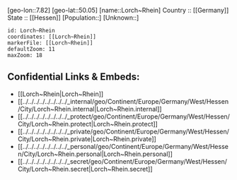 ﻿---
location: [50.05,7.82] 
mapzoom: [7,12] 
mapmarker: city 
type: City
tags:
- geo/City


SpocWebEntityId: 32091
isDeleted: false
confidential: public

---
[geo-lon::7.82] 
[geo-lat::50.05] 
[name::Lorch~Rhein] 
Country :: [[Germany]]  
State :: [[Hessen]] 
[Population::] 
[Unknown::] 


```leaflet
id: Lorch~Rhein
coordinates: [[Lorch~Rhein]] 
markerFile: [[Lorch~Rhein]] 
defaultZoom: 11 
maxZoom: 18
```


## Confidential Links & Embeds: 
- [[Lorch~Rhein|Lorch~Rhein]]  
- [[../../../../../../../../_internal/geo/Continent/Europe/Germany/West/Hessen/City/Lorch~Rhein.internal|Lorch~Rhein.internal]] 
- [[../../../../../../../../_protect/geo/Continent/Europe/Germany/West/Hessen/City/Lorch~Rhein.protect|Lorch~Rhein.protect]] 
- [[../../../../../../../../_private/geo/Continent/Europe/Germany/West/Hessen/City/Lorch~Rhein.private|Lorch~Rhein.private]] 
- [[../../../../../../../../_personal/geo/Continent/Europe/Germany/West/Hessen/City/Lorch~Rhein.personal|Lorch~Rhein.personal]] 
- [[../../../../../../../../_secret/geo/Continent/Europe/Germany/West/Hessen/City/Lorch~Rhein.secret|Lorch~Rhein.secret]] 
